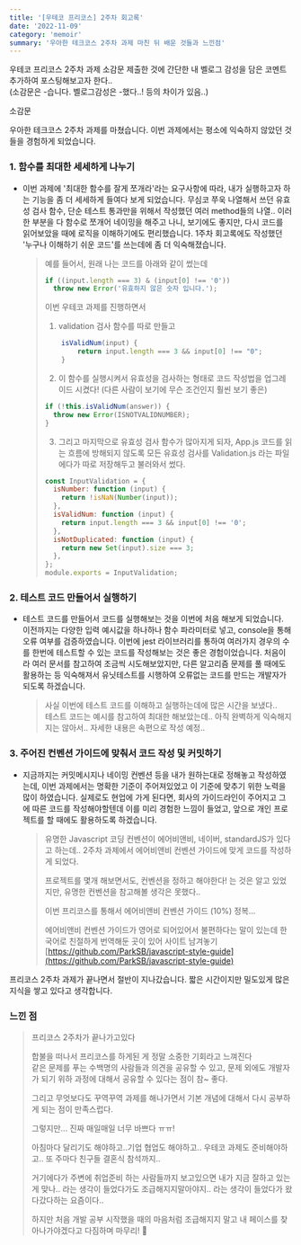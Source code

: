 ```yaml
---
title: '[우테코 프리코스] 2주차 회고록'
date: '2022-11-09'
category: 'memoir'
summary: '우아한 테크코스 2주차 과제 마친 뒤 배운 것들과 느낀점'
---
```


우테코 프리코스 2주차 과제 소감문 제출한 것에 간단한 내 벨로그 감성을 담은 코멘트 추가하여 포스팅해보고자 한다..  
(소감문은 -습니다. 벨로그감성은 -했다..! 등의 차이가 있음..)

소감문

우아한 테크코스 2주차 과제를 마쳤습니다. 이번 과제에서는 평소에 익숙하지 않았던 것들을 경험하게 되었습니다.

### 1\. 함수를 최대한 세세하게 나누기

- 이번 과제에 '최대한 함수를 잘게 쪼개라'라는 요구사항에 따라, 내가 실행하고자 하는 기능을 좀 더 세세하게 들여다 보게 되었습니다. 무심코 쭈욱 나열해서 쓰던 유효성 검사 함수, 단순 테스트 통과만을 위해서 작성했던 여러 method들의 나열.. 이러한 부분을 다 함수로 쪼개어 네이밍을 해주고 나니, 보기에도 좋지만, 다시 코드를 읽어보았을 때에 로직을 이해하기에도 편리했습니다. 1주차 회고록에도 작성했던 '누구나 이해하기 쉬운 코드'를 쓰는데에 좀 더 익숙해졌습니다.

  > 예를 들어서, 원래 나는 코드를 아래와 같이 썼는데
  >
  > ```js
  > if ((input.length === 3) & (input[0] !== '0'))
  >   throw new Error('유효하지 않은 숫자 입니다.');
  > ```
  >
  > 이번 우테코 과제를 진행하면서
  >
  > 1. validation 검사 함수를 따로 만들고
  >
  > ```js
  >     isValidNum(input) {
  >         return input.length === 3 && input[0] !== "0";
  >     }
  > ```
  >
  > 2. 이 함수를 실행시켜서 유효성을 검사하는 형태로 코드 작성법을 업그레이드 시켰다! (다른 사람이 보기에 무슨 조건인지 훨씬 보기 좋은)
  >
  > ```js
  > if (!this.isValidNum(answer)) {
  >   throw new Error(ISNOTVALIDNUMBER);
  > }
  > ```
  >
  > 3. 그리고 마지막으로 유효성 검사 함수가 많아지게 되자, App.js 코드를 읽는 흐름에 방해되지 않도록 모든 유효성 검사를 Validation.js 라는 파일에다가 따로 저장해두고 불러와서 썼다.
  >
  > ```js
  > const InputValidation = {
  >   isNumber: function (input) {
  >     return !isNaN(Number(input));
  >   },
  >   isValidNum: function (input) {
  >     return input.length === 3 && input[0] !== '0';
  >   },
  >   isNotDuplicated: function (input) {
  >     return new Set(input).size === 3;
  >   },
  > };
  > module.exports = InputValidation;
  > ```

### 2\. 테스트 코드 만들어서 실행하기

- 테스트 코드를 만들어서 코드를 실행해보는 것을 이번에 처음 해보게 되었습니다. 이전까지는 다양한 입력 예시값을 하나하나 함수 파라미터로 넣고, console을 통해 오류 여부를 검증하였습니다. 이번에 jest 라이브러리를 통하여 여러가지 경우의 수를 한번에 테스트할 수 있는 코드를 작성해보는 것은 좋은 경험이었습니다. 처음이라 여러 문서를 참고하여 조금씩 시도해보았지만, 다른 알고리즘 문제를 풀 때에도 활용하는 등 익숙해져서 유닛테스트를 시행하여 오류없는 코드를 만드는 개발자가 되도록 하겠습니다.

  > 사실 이번에 테스트 코드를 이해하고 실행하는데에 많은 시간을 보냈다..  
  > 테스트 코드는 예시를 참고하여 최대한 해보았는데.. 아직 완벽하게 익숙해지지는 않아서.. 자세한 내용은 속편으로 작성 예정..

### 3\. 주어진 컨벤션 가이드에 맞춰서 코드 작성 및 커밋하기

- 지금까지는 커밋메시지나 네이밍 컨벤션 등을 내가 원하는대로 정해놓고 작성하였는데, 이번 과제에서는 명확한 기준이 주어져있었고 이 기준에 맞추기 위한 노력을 많이 하였습니다. 실제로도 현업에 가게 된다면, 회사의 가이드라인이 주어지고 그에 따른 코드를 작성해야할텐데 이를 미리 경험한 느낌이 들었고, 앞으로 개인 프로젝트를 할 때에도 활용하도록 하겠습니다.

  > 유명한 Javascript 코딩 컨벤션이 에어비앤비, 네이버, standardJS가 있다고 하는데.. 2주차 과제에서 에어비앤비 컨벤션 가이드에 맞게 코드를 작성하게 되었다.
  >
  > 프로젝트를 몇개 해보면서도, 컨벤션을 정하고 해야한다! 는 것은 알고 있었지만, 유명한 컨벤션을 참고해볼 생각은 못했다..
  >
  > 이번 프리코스를 통해서 에어비앤비 컨벤션 가이드 (10%) 정복...
  >
  > 에어비앤비 컨벤션 가이드가 영어로 되어있어서 불편하다는 말이 있는데 한국어로 친절하게 번역해둔 곳이 있어 사이트 남겨놓기  
  > [https://github.com/ParkSB/javascript-style-guide](https://github.com/ParkSB/javascript-style-guide)

프리코스 2주차 과제가 끝나면서 절반이 지나갔습니다. 짧은 시간이지만 밀도있게 많은 지식을 쌓고 있다고 생각합니다.

### 느낀 점

> 프리코스 2주차가 끝나가고있다
>
> 합불을 떠나서 프리코스를 하게된 게 정말 소중한 기회라고 느껴진다  
> 같은 문제를 푸는 수백명의 사람들과 의견을 공유할 수 있고, 문제 외에도 개발자가 되기 위하 과정에 대해서 공유할 수 있다는 점이 참~ 좋다.
>
> 그리고 무엇보다도 꾸역꾸역 과제를 해나가면서 기본 개념에 대해서 다시 공부하게 되는 점이 만족스럽다.
>
> 그렇지만... 진짜 매일매일 너무 바쁘다 ㅠㅠ!
>
> 아침마다 달리기도 해야하고..기업 협업도 해야하고.. 우테코 과제도 준비해야하고.. 또 주마다 친구들 결혼식 참석까지..
>
> 거기에다가 주변에 취업준비 하는 사람들까지 보고있으면 내가 지금 잘하고 있는게 맞나.. 라는 생각이 들었다가도 조급해지지말아야지.. 라는 생각이 들었다가 왔다갔다하는 요즘이다..
>
> 하지만 처음 개발 공부 시작했을 때의 마음처럼 조급해지지 말고 내 페이스를 찾아나가야겠다고 다짐하며 마무리! 🥹
